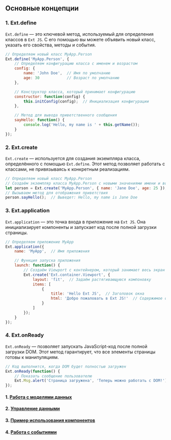 ## Основные концепции

### 1. Ext.define

`Ext.define` — это ключевой метод, используемый для определения классов в `Ext JS`. С его помощью вы можете объявить новый класс, указать его свойства, методы и события.

```javascript
// Определяем новый класс MyApp.Person
Ext.define('MyApp.Person', {
    // Определяем конфигурацию класса с именем и возрастом
    config: {
        name: 'John Doe',  // Имя по умолчанию
        age: 30            // Возраст по умолчанию
    },

    // Конструктор класса, который принимает конфигурацию
    constructor: function(config) {
        this.initConfig(config);  // Инициализация конфигурации
    },

    // Метод для вывода приветственного сообщения
    sayHello: function() {
        console.log('Hello, my name is ' + this.getName());
    }
});
```

### 2. Ext.create

`Ext.create` — используется для создания экземпляра класса, определённого с помощью `Ext.define`. Этот метод позволяет работать с классами, не привязываясь к конкретным реализациям.

```javascript
// Определяем новый класс MyApp.Person
// Создаём экземпляр класса MyApp.Person с новыми значениями имени и возраста
let person = Ext.create('MyApp.Person', { name: 'Jane Doe', age: 25 });
// Вызываем метод для отображения приветствия
person.sayHello();  // Выведет: Hello, my name is Jane Doe
```

### 3. Ext.application

`Ext.application` — это точка входа в приложение на `Ext JS`. Она инициализирует компоненты и запускает код после полной загрузки страницы.

```javascript
// Определяем приложение MyApp
Ext.application({
    name: 'MyApp',  // Имя приложения

    // Функция запуска приложения
    launch: function() {
        // Создаём Viewport с контейнером, который занимает весь экран
        Ext.create('Ext.container.Viewport', {
            layout: 'fit',  // Задаём растягивающуюся компоновку
            items: [
                {
                    title: 'Hello Ext JS',  // Заголовок окна
                    html: 'Добро пожаловать в Ext JS!'  // Содержимое окна
                }
            ]
        });
    }
});
```

### 4. Ext.onReady

`Ext.onReady` — позволяет запускать JavaScript-код после полной загрузки DOM. Этот метод гарантирует, что все элементы страницы готовы к манипуляциям.

```javascript
// Код выполнится, когда DOM будет полностью загружен
Ext.onReady(function() {
    // Показать сообщение пользователю
    Ext.Msg.alert('Страница загружена', 'Теперь можно работать с DOM!');
});
```

#### 1. [Работа с моделями данных](./ExtJS/model.md)
#### 2. [Управление данными](./ExtJS/store.md)
#### 3. [Пример использования компонентов](./ExtJS/components.md)
#### 4. [Работа с событиями](./ExtJS/events.md)